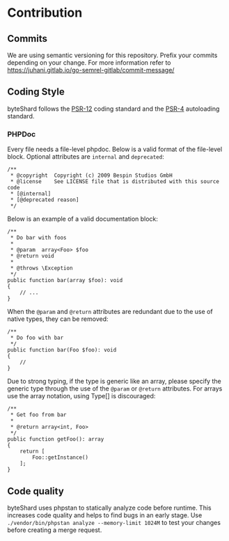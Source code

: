 # Contribution

## Commits

We are using semantic versioning for this repository. Prefix your commits depending on your change. For more information refer to <a href="https://juhani.gitlab.io/go-semrel-gitlab/commit-message/" target="_blank">https://juhani.gitlab.io/go-semrel-gitlab/commit-message/</a>

## Coding Style

byteShard follows the [PSR-12](https://github.com/php-fig/fig-standards/blob/master/accepted/PSR-12-extended-coding-style-guide.md) coding standard and the [PSR-4](https://github.com/php-fig/fig-standards/blob/master/accepted/PSR-4-autoloader.md) autoloading standard.

### PHPDoc

Every file needs a file-level phpdoc. Below is a valid format of the file-level block. Optional attributes are `internal` and `deprecated`:
```
/**
 * @copyright  Copyright (c) 2009 Bespin Studios GmbH
 * @license    See LICENSE file that is distributed with this source code
 * [@internal]
 * [@deprecated reason]
 */
```

Below is an example of a valid documentation block:

    /**
     * Do bar with foos
     *
     * @param  array<Foo> $foo
     * @return void
     *
     * @throws \Exception
     */
    public function bar(array $foo): void
    {
        // ...
    }

When the `@param` and `@return` attributes are redundant due to the use of native types, they can be removed:

    /**
     * Do foo with bar
     */
    public function bar(Foo $foo): void
    {
        //
    }

Due to strong typing, if the type is generic like an array, please specify the generic type through the use of the `@param` or `@return` attributes. For arrays use the array<Type> notation, using Type[] is discouraged:

    /**
     * Get foo from bar
     *
     * @return array<int, Foo>
     */
    public function getFoo(): array
    {
        return [
            Foo::getInstance()
        ];
    }

## Code quality

byteShard uses phpstan to statically analyze code before runtime. This increases code quality and helps to find bugs in an early stage. Use `./vendor/bin/phpstan analyze --memory-limit 1024M` to test your changes before creating a merge request.